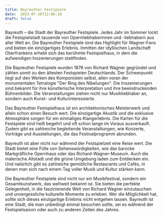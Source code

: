 ```yaml
---
title: Bayreuther Festspiele
date:  2023-07-26T12:06:10
draft: false
---
```


Bayreuth – die Stadt der Bayreuther Festspiele. Jedes Jahr im Sommer lockt die Festspielstadt tausende von Opernliebhaberinnen und -liebhabern aus aller Welt an. Die Bayreuther Festspiele sind das Highlight für Wagner-Fans und bieten ein einzigartiges Erlebnis. Inmitten der idyllischen Landschaft Oberfrankens erhebt sich das berühmte Festspielhaus, in dem die aufwendigen Inszenierungen stattfinden.

Die Bayreuther Festspiele wurden 1876 von Richard Wagner gegründet und zählen somit zu den ältesten Festspielen Deutschlands. Der Schwerpunkt liegt auf den Werken des Komponisten selbst, allen voran der monumentalen Tetralogie "Der Ring des Nibelungen". Die Inszenierungen sind bekannt für ihre künstlerische Interpretation und ihre beeindruckenden Bühnenbilder. Die Veranstaltungen ziehen nicht nur Musikliebhaber an, sondern auch Kunst- und Kulturinteressierte.

Das Bayreuther Festspielhaus ist ein architektonisches Meisterwerk und allein schon einen Besuch wert. Die einzigartige Akustik und die exklusive Atmosphäre sorgen für ein einmaliges Klangerlebnis. Die Karten für die Festspiele sind heiß begehrt und oft schon lange im Voraus ausverkauft. Zudem gibt es zahlreiche begleitende Veranstaltungen, wie Konzerte, Vorträge und Ausstellungen, die das Festivalprogramm abrunden.

Bayreuth ist aber nicht nur während der Festspielzeit eine Reise wert. Die Stadt bietet eine Fülle von Sehenswürdigkeiten, wie das barocke Markgräfliche Opernhaus oder das Richard-Wagner-Museum. Auch die malerische Altstadt und die grüne Umgebung laden zum Entdecken ein. Und natürlich gibt es zahlreiche gemütliche Restaurants und Cafés, in denen man sich nach einem Tag voller Musik und Kultur stärken kann.

Die Bayreuther Festspiele sind nicht nur ein Musikfestival, sondern ein Gesamtkunstwerk, das weltweit bekannt ist. Sie bieten die perfekte Gelegenheit, in die faszinierende Welt von Richard Wagner einzutauchen und unvergessliche kulturelle Momente zu erleben. Wer die Möglichkeit hat, sollte sich dieses einzigartige Erlebnis nicht entgehen lassen. Bayreuth ist eine Stadt, die man unbedingt einmal besuchen sollte, sei es während der Festspielsaison oder auch zu anderen Zeiten des Jahres.